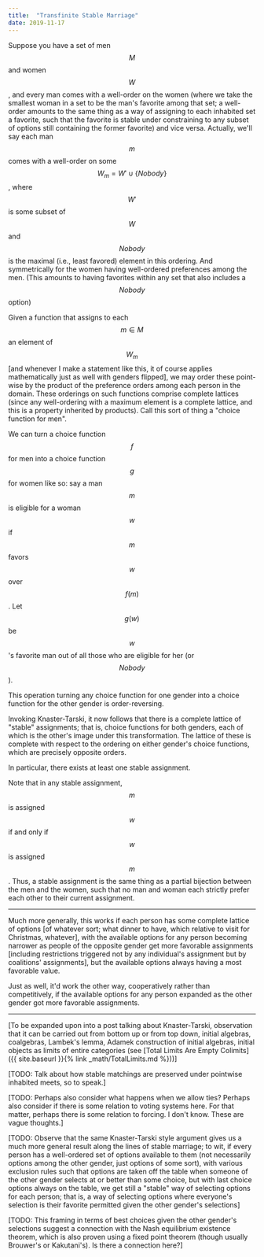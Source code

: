 ```yaml
---
title:  "Transfinite Stable Marriage"
date: 2019-11-17
---
```

Suppose you have a set of men $$M$$ and women $$W$$, and every man comes with a well-order on the women (where we take the smallest woman in a set to be the man's favorite among that set; a well-order amounts to the same thing as a way of assigning to each inhabited set a favorite, such that the favorite is stable under constraining to any subset of options still containing the former favorite) and vice versa. Actually, we'll say each man $$m$$ comes with a well-order on some $$W_m = W' \cup \{Nobody\}$$, where $$W'$$ is some subset of $$W$$ and $$Nobody$$ is the maximal (i.e., least favored) element in this ordering. And symmetrically for the women having well-ordered preferences among the men. (This amounts to having favorites within any set that also includes a $$Nobody$$ option)

Given a function that assigns to each $$m \in M$$ an element of $$W_m$$ [and whenever I make a statement like this, it of course applies mathematically just as well with genders flipped], we may order these point-wise by the product of the preference orders among each person in the domain. These orderings on such functions comprise complete lattices (since any well-ordering with a maximum element is a complete lattice, and this is a property inherited by products). Call this sort of thing a "choice function for men".

We can turn a choice function $$f$$ for men into a choice function $$g$$ for women like so: say a man $$m$$ is eligible for a woman $$w$$ if $$m$$ favors $$w$$ over $$f(m)$$. Let $$g(w)$$ be $$w$$'s favorite man out of all those who are eligible for her (or $$Nobody$$).

This operation turning any choice function for one gender into a choice function for the other gender is order-reversing.

Invoking Knaster-Tarski, it now follows that there is a complete lattice of "stable" assignments; that is, choice functions for both genders, each of which is the other's image under this transformation. The lattice of these is complete with respect to the ordering on either gender's choice functions, which are precisely opposite orders.

In particular, there exists at least one stable assignment.

Note that in any stable assignment, $$m$$ is assigned $$w$$ if and only if $$w$$ is assigned $$m$$. Thus, a stable assignment is the same thing as a partial bijection between the men and the women, such that no man and woman each strictly prefer each other to their current assignment.

***

Much more generally, this works if each person has some complete lattice of options [of whatever sort; what dinner to have, which relative to visit for Christmas, whatever], with the available options for any person becoming narrower as people of the opposite gender get more favorable assignments [including restrictions triggered not by any individual's assignment but by coalitions' assignments], but the available options always having a most favorable value.

Just as well, it'd work the other way, cooperatively rather than competitively, if the available options for any person expanded as the other gender got more favorable assignments.

***

[To be expanded upon into a post talking about Knaster-Tarski, observation that it can be carried out from bottom up or from top down, initial algebras, coalgebras, Lambek's lemma, Adamek construction of initial algebras, initial objects as limits of entire categories (see [Total Limits Are Empty Colimits]({{ site.baseurl }}{% link _math/TotalLimits.md %}))]

[TODO: Talk about how stable matchings are preserved under pointwise inhabited meets, so to speak.]

[TODO: Perhaps also consider what happens when we allow ties? Perhaps also consider if there is some relation to voting systems here. For that matter, perhaps there is some relation to forcing. I don't know. These are vague thoughts.]

[TODO: Observe that the same Knaster-Tarski style argument gives us a much more general result along the lines of stable marriage; to wit, if every person has a well-ordered set of options available to them (not necessarily options among the other gender, just options of some sort), with various exclusion rules such that options are taken off the table when someone of the other gender selects at or better than some choice, but with last choice options always on the table, we get still a "stable" way of selecting options for each person; that is, a way of selecting options where everyone's selection is their favorite permitted given the other gender's selections]

[TODO: This framing in terms of best choices given the other gender's selections suggest a connection with the Nash equilibrium existence theorem, which is also proven using a fixed point theorem (though usually Brouwer's or Kakutani's). Is there a connection here?]